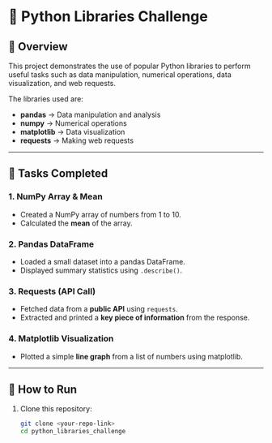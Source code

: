 # 🐍 Python Libraries Challenge  

## 📌 Overview  
This project demonstrates the use of popular Python libraries to perform useful tasks such as data manipulation, numerical operations, data visualization, and web requests.  

The libraries used are:  
- **pandas** → Data manipulation and analysis  
- **numpy** → Numerical operations  
- **matplotlib** → Data visualization  
- **requests** → Making web requests  

---

## 📝 Tasks Completed  

### 1. NumPy Array & Mean  
- Created a NumPy array of numbers from 1 to 10.  
- Calculated the **mean** of the array.  

### 2. Pandas DataFrame  
- Loaded a small dataset into a pandas DataFrame.  
- Displayed summary statistics using `.describe()`.  

### 3. Requests (API Call)  
- Fetched data from a **public API** using `requests`.  
- Extracted and printed a **key piece of information** from the response.  

### 4. Matplotlib Visualization  
- Plotted a simple **line graph** from a list of numbers using matplotlib.  

---

## 🚀 How to Run  
1. Clone this repository:  
   ```bash
   git clone <your-repo-link>
   cd python_libraries_challenge
